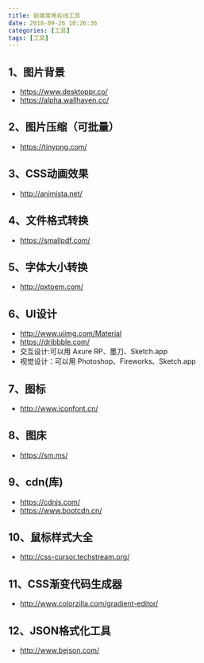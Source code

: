 ```yaml
---
title: 前端常用在线工具
date: 2018-09-26 10:26:36
categories: [工具]
tags: [工具]
---
```


## 1、图片背景

- https://www.desktoppr.co/
- https://alpha.wallhaven.cc/

## 2、图片压缩（可批量）

- https://tinypng.com/

## 3、CSS动画效果

- http://animista.net/

## 4、文件格式转换

- https://smallpdf.com/

## 5、字体大小转换

- http://pxtoem.com/

## 6、UI设计

- http://www.uiimg.com/Material
- https://dribbble.com/
- 交互设计:可以用 Axure RP、墨刀、Sketch.app
- 视觉设计：可以用 Photoshop、Fireworks、Sketch.app

## 7、图标

- http://www.iconfont.cn/

## 8、图床

- https://sm.ms/ 

## 9、cdn(库)

- https://cdnjs.com/
- https://www.bootcdn.cn/

## 10、鼠标样式大全

- http://css-cursor.techstream.org/

## 11、CSS渐变代码生成器

- http://www.colorzilla.com/gradient-editor/

## 12、JSON格式化工具

- http://www.bejson.com/
